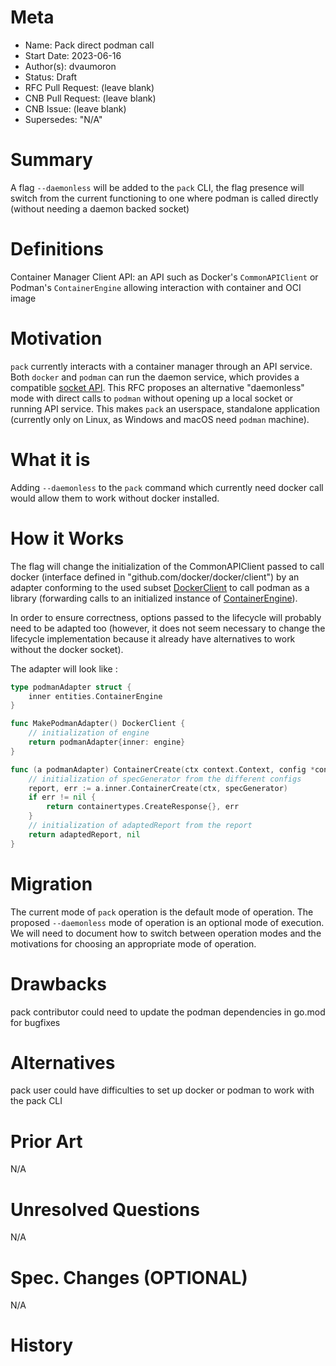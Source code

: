 # Meta
[meta]: #meta
- Name: Pack direct podman call
- Start Date: 2023-06-16
- Author(s): dvaumoron
- Status: Draft
- RFC Pull Request: (leave blank)
- CNB Pull Request: (leave blank)
- CNB Issue: (leave blank)
- Supersedes: "N/A"

# Summary
[summary]: #summary

A flag `--daemonless` will be added to the `pack` CLI, the flag presence will switch from the current functioning to one where podman is called directly (without needing a daemon backed socket)

# Definitions
[definitions]: #definitions

Container Manager Client API: an API such as Docker's `CommonAPIClient` or Podman's `ContainerEngine` allowing interaction with container and OCI image

# Motivation
[motivation]: #motivation

`pack` currently interacts with a container manager through an API service. Both `docker` and `podman` can run the daemon service, which provides a compatible [socket API](https://docs.docker.com/engine/api/v1.24/). This RFC proposes an alternative "daemonless" mode with direct calls to `podman` without opening up a local socket or running API service. This makes `pack` an userspace, standalone application (currently only on Linux, as Windows and macOS need `podman` machine).

# What it is
[what-it-is]: #what-it-is

Adding `--daemonless` to the `pack` command which currently need docker call would allow them to work without docker installed.

# How it Works
[how-it-works]: #how-it-works

The flag will change the initialization of the CommonAPIClient passed to call docker (interface defined in "github.com/docker/docker/client") by an adapter conforming to the used subset [DockerClient](https://github.com/buildpacks/pack/blob/main/pkg/client/docker.go#L14) to call podman as a library (forwarding calls to an initialized instance of [ContainerEngine](https://github.com/containers/podman/blob/main/pkg/domain/entities/engine_container.go#L16)).

In order to ensure correctness, options passed to the lifecycle will probably need to be adapted too (however, it does not seem necessary to change the lifecycle implementation because it already have alternatives to work without the docker socket).

The adapter will look like :

```Go
type podmanAdapter struct {
    inner entities.ContainerEngine
}

func MakePodmanAdapter() DockerClient {
    // initialization of engine
    return podmanAdapter{inner: engine}
}

func (a podmanAdapter) ContainerCreate(ctx context.Context, config *containertypes.Config, hostConfig *containertypes.HostConfig, networkingConfig *networktypes.NetworkingConfig, platform *specs.Platform, containerName string) (containertypes.CreateResponse, error) {
    // initialization of specGenerator from the different configs
    report, err := a.inner.ContainerCreate(ctx, specGenerator)
    if err != nil {
        return containertypes.CreateResponse{}, err
    }
    // initialization of adaptedReport from the report
    return adaptedReport, nil
}
```

# Migration
[migration]: #migration

The current mode of `pack` operation is the default mode of operation.  The proposed `--daemonless` mode of operation is an optional mode of execution.  We will need to document how to switch between operation modes and the motivations for choosing an appropriate mode of operation.

# Drawbacks
[drawbacks]: #drawbacks

pack contributor could need to update the podman dependencies in go.mod for bugfixes

# Alternatives
[alternatives]: #alternatives

pack user could have difficulties to set up docker or podman to work with the pack CLI

# Prior Art
[prior-art]: #prior-art

N/A

# Unresolved Questions
[unresolved-questions]: #unresolved-questions

N/A

# Spec. Changes (OPTIONAL)
[spec-changes]: #spec-changes

N/A

# History
[history]: #history
<!--
## Amended
### Meta
[meta-1]: #meta-1
- Name: (fill in the amendment name: Variable Rename)
- Start Date: (fill in today's date: YYYY-MM-DD)
- Author(s): (Github usernames)
- Amendment Pull Request: (leave blank)

### Summary

A brief description of the changes.

### Motivation

Why was this amendment necessary?
--->